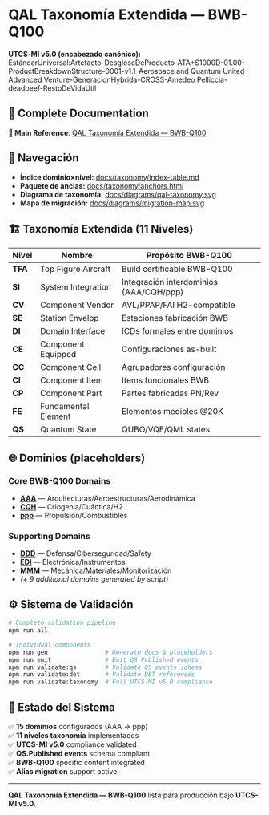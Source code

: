 # QAL Taxonomía Extendida — BWB-Q100

**UTCS‑MI v5.0 (encabezado canónico):**  
EstándarUniversal:Artefacto-DesgloseDeProducto-ATA+S1000D-01.00-ProductBreakdownStructure-0001-v1.1-Aerospace and Quantum United Advanced Venture-GeneracionHybrida-CROSS-Amedeo Pelliccia-deadbeef-RestoDeVidaUtil

## 📖 Complete Documentation

**🎯 Main Reference**: [QAL Taxonomía Extendida — BWB-Q100](QAL-TAXONOMIA-EXTENDIDA-BWB-Q100.md)

## 🧭 Navegación

- **Índice dominio×nivel:** [docs/taxonomy/index-table.md](taxonomy/index-table.md)  
- **Paquete de anclas:** [docs/taxonomy/anchors.html](taxonomy/anchors.html)  
- **Diagrama de taxonomía:** [docs/diagrams/qal-taxonomy.svg](diagrams/qal-taxonomy.svg)
- **Mapa de migración:** [docs/diagrams/migration-map.svg](diagrams/migration-map.svg)

## 🏗️ Taxonomía Extendida (11 Niveles)

| Nivel | Nombre | Propósito BWB-Q100 |
|-------|--------|-------------------|
| **TFA** | Top Figure Aircraft | Build certificable BWB-Q100 |
| **SI** | System Integration | Integración interdominios (AAA/CQH/ppp) |
| **CV** | Component Vendor | AVL/PPAP/FAI H2-compatible |
| **SE** | Station Envelop | Estaciones fabricación BWB |
| **DI** | Domain Interface | ICDs formales entre dominios |
| **CE** | Component Equipped | Configuraciones as-built |
| **CC** | Component Cell | Agrupadores configuración |
| **CI** | Component Item | Items funcionales BWB |
| **CP** | Component Part | Partes fabricadas PN/Rev |
| **FE** | Fundamental Element | Elementos medibles @20K |
| **QS** | Quantum State | QUBO/VQE/QML states |

## 🌐 Dominios (placeholders)

### Core BWB-Q100 Domains
- **[AAA](taxonomy/placeholders/AAA.md)** — Arquitecturas/Aeroestructuras/Aerodinámica
- **[CQH](taxonomy/placeholders/CQH.md)** — Criogenia/Cuántica/H2  
- **[ppp](taxonomy/placeholders/ppp.md)** — Propulsión/Combustibles

### Supporting Domains  
- **[DDD](taxonomy/placeholders/DDD.md)** — Defensa/Ciberseguridad/Safety
- **[EDI](taxonomy/placeholders/EDI.md)** — Electrónica/Instrumentos
- **[MMM](taxonomy/placeholders/MMM.md)** — Mecánica/Materiales/Monitorización
- *(+ 9 additional domains generated by script)*

## ⚙️ Sistema de Validación

```bash
# Complete validation pipeline
npm run all

# Individual components  
npm run gen                # Generate docs & placeholders
npm run emit               # Emit QS.Published events
npm run validate:qs        # Validate QS events schema
npm run validate:det       # Validate DET references
npm run validate:taxonomy  # Full UTCS-MI v5.0 compliance
```

## 🎯 Estado del Sistema

✅ **15 dominios** configurados (AAA → ppp)  
✅ **11 niveles taxonomía** implementados  
✅ **UTCS-MI v5.0** compliance validated  
✅ **QS.Published events** schema compliant  
✅ **BWB-Q100** specific content integrated  
✅ **Alias migration** support active  

---

**QAL Taxonomía Extendida — BWB-Q100** lista para producción bajo **UTCS-MI v5.0**.